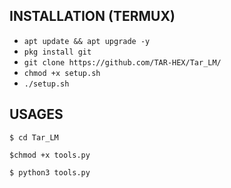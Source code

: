 ## INSTALLATION (TERMUX)

* `apt update && apt upgrade -y`
* `pkg install git`
* `git clone https://github.com/TAR-HEX/Tar_LM/`
* `chmod +x setup.sh`
* `./setup.sh`

## USAGES 
```
$ cd Tar_LM
```
```
$chmod +x tools.py
```
```
$ python3 tools.py
```
